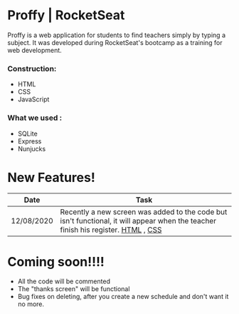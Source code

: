 # Proffy | RocketSeat

Proffy is a web application for students to find teachers simply by typing a subject. It was developed during RocketSeat's bootcamp as a training for web development. 

### Construction:
  - HTML
  - CSS
  - JavaScript
  
### What we used : 
- SQLite
- Express
- Nunjucks

# New Features!

| Date | Task |
| ------ | ------ |
| 12/08/2020 | Recently a new screen was added to the code but isn't functional, it will appear when the teacher finish his register. [HTML](https://github.com/ghsroriz/proffy-RocketSeat/blob/master/src/views/success-screen.html) , [CSS](https://github.com/ghsroriz/proffy-RocketSeat/blob/master/public/styles/partials/success-screen.css)|


# Coming soon!!!!

- All the code will be commented 
- The "thanks screen" will be functional 
- Bug fixes on deleting, after you create a new schedule and don't want it no more.

